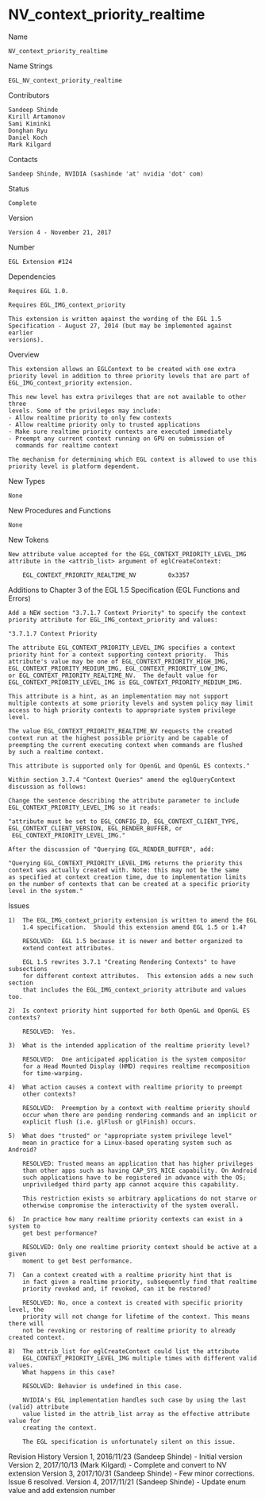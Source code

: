 # NV_context_priority_realtime

Name

    NV_context_priority_realtime

Name Strings

    EGL_NV_context_priority_realtime

Contributors

    Sandeep Shinde
    Kirill Artamonov
    Sami Kiminki
    Donghan Ryu
    Daniel Koch
    Mark Kilgard

Contacts

    Sandeep Shinde, NVIDIA (sashinde 'at' nvidia 'dot' com)

Status

    Complete

Version

    Version 4 - November 21, 2017

Number

    EGL Extension #124

Dependencies

    Requires EGL 1.0.

    Requires EGL_IMG_context_priority

    This extension is written against the wording of the EGL 1.5
    Specification - August 27, 2014 (but may be implemented against earlier
    versions).

Overview

    This extension allows an EGLContext to be created with one extra
    priority level in addition to three priority levels that are part of
    EGL_IMG_context_priority extension.

    This new level has extra privileges that are not available to other three
    levels. Some of the privileges may include:
    - Allow realtime priority to only few contexts
    - Allow realtime priority only to trusted applications
    - Make sure realtime priority contexts are executed immediately
    - Preempt any current context running on GPU on submission of
      commands for realtime context

    The mechanism for determining which EGL context is allowed to use this
    priority level is platform dependent.

New Types

    None

New Procedures and Functions

    None

New Tokens

    New attribute value accepted for the EGL_CONTEXT_PRIORITY_LEVEL_IMG
    attribute in the <attrib_list> argument of eglCreateContext:

        EGL_CONTEXT_PRIORITY_REALTIME_NV         0x3357

Additions to Chapter 3 of the EGL 1.5 Specification (EGL Functions and Errors)

    Add a NEW section "3.7.1.7 Context Priority" to specify the context
    priority attribute for EGL_IMG_context_priority and values:

    "3.7.1.7 Context Priority

    The attribute EGL_CONTEXT_PRIORITY_LEVEL_IMG specifies a context
    priority hint for a context supporting context priority.  This
    attribute's value may be one of EGL_CONTEXT_PRIORITY_HIGH_IMG,
    EGL_CONTEXT_PRIORITY_MEDIUM_IMG, EGL_CONTEXT_PRIORITY_LOW_IMG,
    or EGL_CONTEXT_PRIORITY_REALTIME_NV.  The default value for
    EGL_CONTEXT_PRIORITY_LEVEL_IMG is EGL_CONTEXT_PRIORITY_MEDIUM_IMG.

    This attribute is a hint, as an implementation may not support
    multiple contexts at some priority levels and system policy may limit
    access to high priority contexts to appropriate system privilege
    level.

    The value EGL_CONTEXT_PRIORITY_REALTIME_NV requests the created
    context run at the highest possible priority and be capable of
    preempting the current executing context when commands are flushed
    by such a realtime context.

    This attribute is supported only for OpenGL and OpenGL ES contexts."

    Within section 3.7.4 "Context Queries" amend the eglQueryContext
    discussion as follows:

    Change the sentence describing the attribute parameter to include
    EGL_CONTEXT_PRIORITY_LEVEL_IMG so it reads:

    "attribute must be set to EGL_CONFIG_ID, EGL_CONTEXT_CLIENT_TYPE,
    EGL_CONTEXT_CLIENT_VERSION, EGL_RENDER_BUFFER, or
     EGL_CONTEXT_PRIORITY_LEVEL_IMG."

    After the discussion of "Querying EGL_RENDER_BUFFER", add:

    "Querying EGL_CONTEXT_PRIORITY_LEVEL_IMG returns the priority this
    context was actually created with. Note: this may not be the same
    as specified at context creation time, due to implementation limits
    on the number of contexts that can be created at a specific priority
    level in the system."

Issues

    1)  The EGL_IMG_context_priority extension is written to amend the EGL
        1.4 specification.  Should this extension amend EGL 1.5 or 1.4?

        RESOLVED:  EGL 1.5 because it is newer and better organized to
        extend context attributes.

        EGL 1.5 rewrites 3.7.1 "Creating Rendering Contexts" to have subsections
        for different context attributes.  This extension adds a new such section
        that includes the EGL_IMG_context_priority attribute and values too.

    2)  Is context priority hint supported for both OpenGL and OpenGL ES contexts?

        RESOLVED:  Yes.

    3)  What is the intended application of the realtime priority level?

        RESOLVED:  One anticipated application is the system compositor
        for a Head Mounted Display (HMD) requires realtime recomposition
        for time-warping.

    4)  What action causes a context with realtime priority to preempt
        other contexts?

        RESOLVED:  Preemption by a context with realtime priority should
        occur when there are pending rendering commands and an implicit or
        explicit flush (i.e. glFlush or glFinish) occurs.

    5)  What does "trusted" or "appropriate system privilege level"
        mean in practice for a Linux-based operating system such as Android?

        RESOLVED: Trusted means an application that has higher privileges
        than other apps such as having CAP_SYS_NICE capability. On Android
        such applications have to be registered in advance with the OS;
        unpriviledged third party app cannot acquire this capability.

        This restriction exists so arbitrary applications do not starve or
        otherwise compromise the interactivity of the system overall.

    6)  In practice how many realtime priority contexts can exist in a system to
        get best performance?

        RESOLVED: Only one realtime priority context should be active at a given
        moment to get best performance.

    7)  Can a context created with a realtime priority hint that is
        in fact given a realtime priority, subsequently find that realtime
        priority revoked and, if revoked, can it be restored?

        RESOLVED: No, once a context is created with specific priority level, the
        priority will not change for lifetime of the context. This means there will
        not be revoking or restoring of realtime priority to already created context.

    8)  The attrib_list for eglCreateContext could list the attribute
        EGL_CONTEXT_PRIORITY_LEVEL_IMG multiple times with different valid values.
        What happens in this case?

        RESOLVED: Behavior is undefined in this case.

        NVIDIA's EGL implementation handles such case by using the last (valid) attribute
        value listed in the attrib_list array as the effective attribute value for
        creating the context.

        The EGL specification is unfortunately silent on this issue.


Revision History
    Version 1,  2016/11/23 (Sandeep Shinde)
        - Initial version
    Version 2,  2017/10/13 (Mark Kilgard)
        - Complete and convert to NV extension
    Version 3, 2017/10/31 (Sandeep Shinde)
        - Few minor corrections. Issue 6 resolved.
    Version 4, 2017/11/21 (Sandeep Shinde)
        - Update enum value and add extension number
